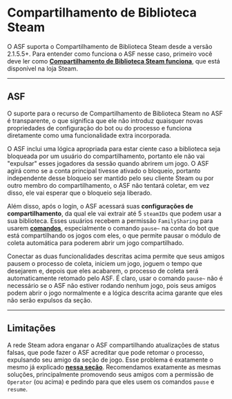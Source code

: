# Compartilhamento de Biblioteca Steam

O ASF suporta o Compartilhamento de Biblioteca Steam desde a versão 2.1.5.5+. Para entender como funciona o ASF nesse caso, primeiro você deve ler como **[Compartilhamento de Biblioteca Steam funciona](https://store.steampowered.com/promotion/familysharing)**, que está disponível na loja Steam.

* * *

## ASF

O suporte para o recurso de Compartilhamento de Biblioteca Steam no ASF é transparente, o que significa que ele não introduz quaisquer novas propriedades de configuração do bot ou do processo e funciona diretamente como uma funcionalidade extra incorporada.

O ASF inclui uma lógica apropriada para estar ciente caso a biblioteca seja bloqueada por um usuário do compartilhamento, portanto ele não vai "expulsar" esses jogadores da sessão quando abrirem um jogo. O ASF agirá como se a conta principal tivesse ativado o bloqueio, portanto independente desse bloqueio ser mantido pelo seu cliente Steam ou por outro membro do compartilhamento, o ASF não tentará coletar, em vez disso, ele vai esperar que o bloqueio seja liberado.

Além disso, após o login, o ASF acessará suas **configurações de compartilhamento</a>**, da qual ele vai extrair até 5 `steamIDs` que podem usar a sua biblioteca. Esses usuários recebem a permissão `FamilySharing` para usarem **[comandos](https://github.com/JustArchiNET/ArchiSteamFarm/wiki/Commands-pt-BR)**, especialmente o comando `pause~` na conta do bot que está compartilhando os jogos com eles, o que permite pausar o módulo de coleta automática para poderem abrir um jogo compartilhado.</p> 

Conectar as duas funcionalidades descritas acima permite que seus amigos pausem o processo de coleta, iniciem um jogo, joguem o tempo que desejarem e, depois que eles acabarem, o processo de coleta será automaticamente retomado pelo ASF. É claro, usar o comando `pause~` não é necessário se o ASF não estiver rodando nenhum jogo, pois seus amigos podem abrir o jogo normalmente e a lógica descrita acima garante que eles não serão expulsos da seção.

* * *

## Limitações

A rede Steam adora enganar o ASF compartilhando atualizações de status falsas, que pode fazer o ASF acreditar que pode retomar o processo, expulsando seu amigo da seção de jogo. Esse problema é exatamente o mesmo já explicado **[nessa seção](https://github.com/JustArchiNET/ArchiSteamFarm/wiki/FAQ-pt-BR#o-asf-est%C3%A1-encerrando-minha-sess%C3%A3o-no-cliente-steam-enquanto-eu-jogo--voc%C3%AA-j%C3%A1-iniciou-a-sess%C3%A3o-em-outro-computador)**. Recomendamos exatamente as mesmas soluções, principalmente promovendo seus amigos com a permissão de `Operator` (ou acima) e pedindo para que eles usem os comandos `pause` e `resume`.